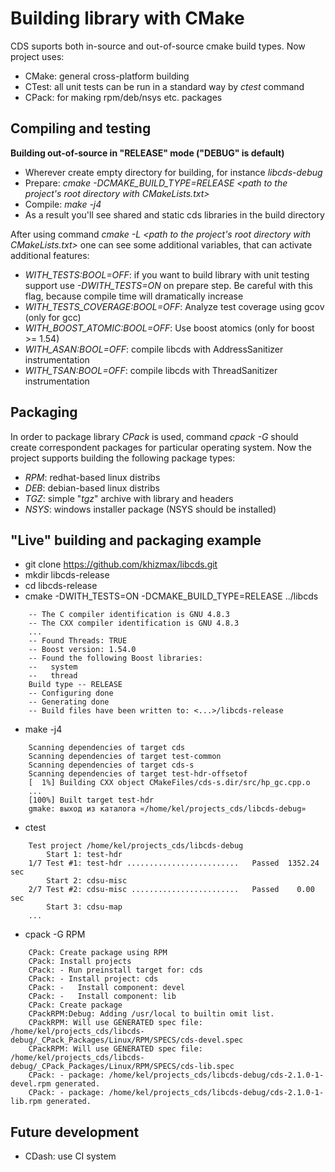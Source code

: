Building library with CMake
===============

CDS suports both in-source and out-of-source cmake build types. Now project uses:

- CMake: general cross-platform building
- CTest: all unit tests can be run in a standard way by *ctest* command
- CPack: for making rpm/deb/nsys etc. packages

Compiling and testing
----------
**Building out-of-source in "RELEASE" mode ("DEBUG" is default)**

- Wherever create empty directory for building, for instance *libcds-debug*  
- Prepare: *cmake -DCMAKE_BUILD_TYPE=RELEASE <path to the project's root directory with CMakeLists.txt>*
- Compile: *make -j4*
- As a result you'll see shared and static cds libraries in the build directory

After using command *cmake -L <path to the project's root directory with CMakeLists.txt>* one can see some additional variables, that can activate additional features:

- *WITH_TESTS:BOOL=OFF*: if you want to build library with unit testing support use *-DWITH_TESTS=ON* on prepare step. Be careful with this flag, because compile time will dramatically increase
- *WITH_TESTS_COVERAGE:BOOL=OFF*: Analyze test coverage using gcov (only for gcc)
- *WITH_BOOST_ATOMIC:BOOL=OFF*: Use boost atomics (only for boost >= 1.54)
- *WITH_ASAN:BOOL=OFF*: compile libcds with AddressSanitizer instrumentation
- *WITH_TSAN:BOOL=OFF*: compile libcds with ThreadSanitizer instrumentation

Packaging
----------

In order to package library *CPack* is used, command *cpack -G <Generator>* should create correspondent packages for particular operating system. Now the project supports building the following package types:

- *RPM*: redhat-based linux distribs        
- *DEB*: debian-based linux distribs
- *TGZ*: simple "*tgz*" archive with library and headers
- *NSYS*: windows installer package (NSYS should be installed)   
  
"Live" building and packaging example
----------
- git clone https://github.com/khizmax/libcds.git
- mkdir libcds-release
- cd libcds-release
- cmake -DWITH\_TESTS=ON -DCMAKE\_BUILD_TYPE=RELEASE ../libcds
```
    -- The C compiler identification is GNU 4.8.3
    -- The CXX compiler identification is GNU 4.8.3
    ...
    -- Found Threads: TRUE
    -- Boost version: 1.54.0
    -- Found the following Boost libraries:
    --   system
    --   thread
    Build type -- RELEASE
    -- Configuring done
    -- Generating done
    -- Build files have been written to: <...>/libcds-release
``` 
- make -j4
```
    Scanning dependencies of target cds
    Scanning dependencies of target test-common
    Scanning dependencies of target cds-s
    Scanning dependencies of target test-hdr-offsetof
    [  1%] Building CXX object CMakeFiles/cds-s.dir/src/hp_gc.cpp.o
    ...
    [100%] Built target test-hdr
    gmake: выход из каталога «/home/kel/projects_cds/libcds-debug»
```

- ctest
```
    Test project /home/kel/projects_cds/libcds-debug
        Start 1: test-hdr
    1/7 Test #1: test-hdr .........................   Passed  1352.24 sec
        Start 2: cdsu-misc
    2/7 Test #2: cdsu-misc ........................   Passed    0.00 sec
        Start 3: cdsu-map
    ...
```

- cpack -G RPM
```
    CPack: Create package using RPM
    CPack: Install projects
    CPack: - Run preinstall target for: cds
    CPack: - Install project: cds
    CPack: -   Install component: devel
    CPack: -   Install component: lib
    CPack: Create package
    CPackRPM:Debug: Adding /usr/local to builtin omit list.
    CPackRPM: Will use GENERATED spec file: /home/kel/projects_cds/libcds-debug/_CPack_Packages/Linux/RPM/SPECS/cds-devel.spec
    CPackRPM: Will use GENERATED spec file: /home/kel/projects_cds/libcds-debug/_CPack_Packages/Linux/RPM/SPECS/cds-lib.spec
    CPack: - package: /home/kel/projects_cds/libcds-debug/cds-2.1.0-1-devel.rpm generated.
    CPack: - package: /home/kel/projects_cds/libcds-debug/cds-2.1.0-1-lib.rpm generated.
```

Future development
----------
- CDash: use CI system